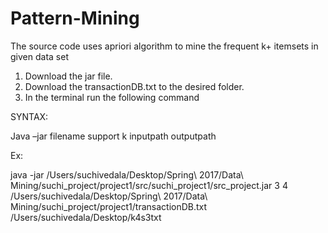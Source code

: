 # Pattern-Mining

The source code uses apriori algorithm to mine the frequent k+ itemsets in given data set
1.	Download the jar file.
2.	Download the transactionDB.txt to the desired folder.
3.	In the terminal run the following command

SYNTAX:  

Java –jar filename  support  k  inputpath  outputpath

Ex:

java -jar /Users/suchivedala/Desktop/Spring\ 2017/Data\ Mining/suchi_project/project1/src/suchi_project1/src_project.jar 3 4 /Users/suchivedala/Desktop/Spring\ 2017/Data\ Mining/suchi_project/project1/transactionDB.txt /Users/suchivedala/Desktop/k4s3txt

